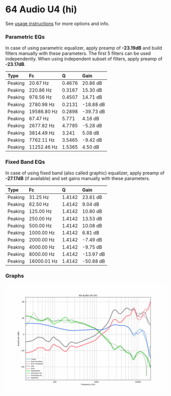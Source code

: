 # 64 Audio U4 (hi)
See [usage instructions](https://github.com/jaakkopasanen/AutoEq#usage) for more options and info.

### Parametric EQs
In case of using parametric equalizer, apply preamp of **-23.19dB** and build filters manually
with these parameters. The first 5 filters can be used independently.
When using independent subset of filters, apply preamp of **-23.17dB**.

| Type    | Fc          |      Q | Gain      |
|:--------|:------------|:-------|:----------|
| Peaking | 20.67 Hz    | 0.4676 | 20.86 dB  |
| Peaking | 220.86 Hz   | 0.3167 | 15.30 dB  |
| Peaking | 978.56 Hz   | 0.4507 | 14.71 dB  |
| Peaking | 2780.98 Hz  | 0.2131 | -18.88 dB |
| Peaking | 19586.80 Hz | 0.2898 | -39.73 dB |
| Peaking | 67.47 Hz    | 5.771  | 4.16 dB   |
| Peaking | 2677.82 Hz  | 4.7785 | -5.28 dB  |
| Peaking | 3814.49 Hz  | 3.241  | 5.08 dB   |
| Peaking | 7762.11 Hz  | 3.5465 | -9.42 dB  |
| Peaking | 11252.46 Hz | 1.5365 | 4.50 dB   |

### Fixed Band EQs
In case of using fixed band (also called graphic) equalizer, apply preamp of **-27.17dB**
(if available) and set gains manually with these parameters.

| Type    | Fc          |      Q | Gain      |
|:--------|:------------|:-------|:----------|
| Peaking | 31.25 Hz    | 1.4142 | 23.81 dB  |
| Peaking | 62.50 Hz    | 1.4142 | 9.04 dB   |
| Peaking | 125.00 Hz   | 1.4142 | 10.80 dB  |
| Peaking | 250.00 Hz   | 1.4142 | 13.53 dB  |
| Peaking | 500.00 Hz   | 1.4142 | 10.08 dB  |
| Peaking | 1000.00 Hz  | 1.4142 | 6.81 dB   |
| Peaking | 2000.00 Hz  | 1.4142 | -7.49 dB  |
| Peaking | 4000.00 Hz  | 1.4142 | -9.75 dB  |
| Peaking | 8000.00 Hz  | 1.4142 | -13.97 dB |
| Peaking | 16000.01 Hz | 1.4142 | -50.88 dB |

### Graphs
![](./64%20Audio%20U4%20(hi).png)